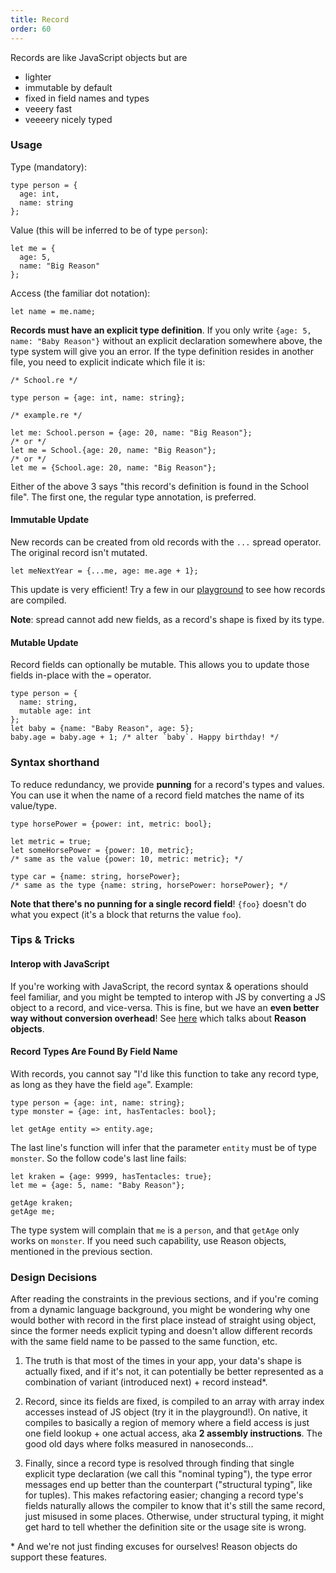 ```yaml
---
title: Record
order: 60
---
```


Records are like JavaScript objects but are

- lighter
- immutable by default
- fixed in field names and types
- veeery fast
- veeeery nicely typed

### Usage

Type (mandatory):

```reason
type person = {
  age: int,
  name: string
};
```

Value (this will be inferred to be of type `person`):

```reason
let me = {
  age: 5,
  name: "Big Reason"
};
```

Access (the familiar dot notation):

```reason
let name = me.name;
```

**Records must have an explicit type definition**. If you only write `{age: 5, name: "Baby Reason"}` without an explicit declaration somewhere above, the type system will give you an error. If the type definition resides in another file, you need to explicit indicate which file it is:

```reason
/* School.re */

type person = {age: int, name: string};
```

```reason
/* example.re */

let me: School.person = {age: 20, name: "Big Reason"};
/* or */
let me = School.{age: 20, name: "Big Reason"};
/* or */
let me = {School.age: 20, name: "Big Reason"};
```

Either of the above 3 says "this record's definition is found in the School file". The first one, the regular type annotation, is preferred.

#### Immutable Update

New records can be created from old records with the `...` spread operator. The original record isn't mutated.

```reason
let meNextYear = {...me, age: me.age + 1};
```

This update is very efficient! Try a few in our [playground](/try) to see how records are compiled.

**Note**: spread cannot add new fields, as a record's shape is fixed by its type.

#### Mutable Update

Record fields can optionally be mutable. This allows you to update those fields in-place with the `=` operator.

```reason
type person = {
  name: string,
  mutable age: int
};
let baby = {name: "Baby Reason", age: 5};
baby.age = baby.age + 1; /* alter `baby`. Happy birthday! */
```

### Syntax shorthand

To reduce redundancy, we provide **punning** for a record's types and values. You can use it when the name of a record field matches the name of its value/type.

```reason
type horsePower = {power: int, metric: bool};

let metric = true;
let someHorsePower = {power: 10, metric};
/* same as the value {power: 10, metric: metric}; */

type car = {name: string, horsePower};
/* same as the type {name: string, horsePower: horsePower}; */
```

**Note that there's no punning for a single record field**! `{foo}` doesn't do what you expect (it's a block that returns the value `foo`).

### Tips & Tricks

#### Interop with JavaScript

If you're working with JavaScript, the record syntax & operations should feel familiar, and you might be tempted to interop with JS by converting a JS object to a record, and vice-versa. This is fine, but we have an **even better way without conversion overhead**! See [here](https://bucklescript.github.io/bucklescript/Manual.html#_binding_to_js_objects) which talks about **Reason objects**.
<!-- TODO: link to doc  -->

#### Record Types Are Found By Field Name

With records, you cannot say "I'd like this function to take any record type, as long as they have the field `age`". Example:

```reason
type person = {age: int, name: string};
type monster = {age: int, hasTentacles: bool};

let getAge entity => entity.age;
```

The last line's function will infer that the parameter `entity` must be of type `monster`. So the follow code's last line fails:

```reason
let kraken = {age: 9999, hasTentacles: true};
let me = {age: 5, name: "Baby Reason"};

getAge kraken;
getAge me;
```

The type system will complain that `me` is a `person`, and that `getAge` only works on `monster`. If you need such capability, use Reason objects, mentioned in the previous section.

### Design Decisions

After reading the constraints in the previous sections, and if you're coming from a dynamic language background, you might be wondering why one would bother with record in the first place instead of straight using object, since the former needs explicit typing and doesn't allow different records with the same field name to be passed to the same function, etc.

1. The truth is that most of the times in your app, your data's shape is actually fixed, and if it's not, it can potentially be better represented as a combination of variant (introduced next) + record instead*.

2. Record, since its fields are fixed, is compiled to an array with array index accesses instead of JS object (try it in the playground!). On native, it compiles to basically a region of memory where a field access is just one field lookup + one actual access, aka **2 assembly instructions**. The good old days where folks measured in nanoseconds...

<!--TODO: sharable playground  -->

3. Finally, since a record type is resolved through finding that single explicit type declaration (we call this "nominal typing"), the type error messages end up better than the counterpart ("structural typing", like for tuples). This makes refactoring easier; changing a record type's fields naturally allows the compiler to know that it's still the same record, just misused in some places. Otherwise, under structural typing, it might get hard to tell whether the definition site or the usage site is wrong.

\* And we're not just finding excuses for ourselves! Reason objects do support these features.
